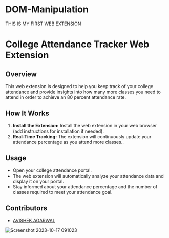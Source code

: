 # DOM-Manipulation

THIS IS MY FIRST WEB EXTENSION 


# College Attendance Tracker Web Extension

## Overview

This web extension is designed to help you keep track of your college attendance and provide insights into how many more classes you need to attend in order to achieve an 80 percent attendance rate.

## How It Works

1. **Install the Extension:** Install the web extension in your web browser (add instructions for installation if needed).
2. **Real-Time Tracking:** The extension will continuously update your attendance percentage as you attend more classes..
## Usage

- Open your college attendance portal.
- The web extension will automatically analyze your attendance data and display it on your portal.
- Stay informed about your attendance percentage and the number of classes required to meet your attendance goal.


## Contributors

- [AVISHEK AGARWAL]("https://github.com/avishek0070")


![Screenshot 2023-10-17 091023](https://github.com/avishek0070/DOM-Manipulation/assets/116940851/351b8e17-56f9-42b2-a7fb-5f694077d50e)

